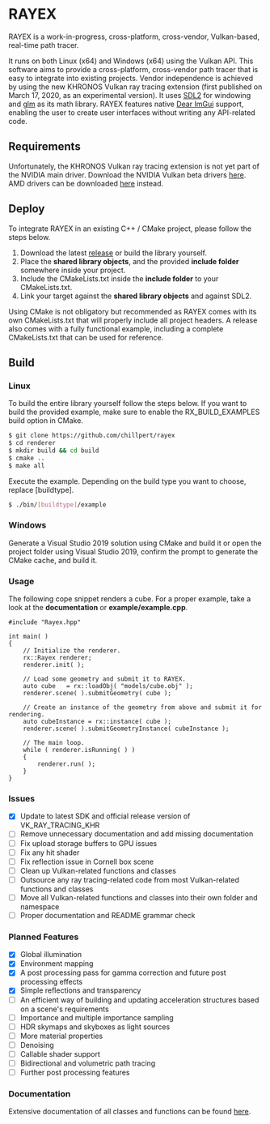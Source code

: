# RAYEX
RAYEX is a work-in-progress, cross-platform, cross-vendor, Vulkan-based, real-time path tracer. 

It runs on both Linux (x64) and Windows (x64) using the Vulkan API. This software aims to provide a cross-platform, cross-vendor path tracer that is easy to integrate into existing projects. Vendor independence is achieved by using the new KHRONOS Vulkan ray tracing extension (first published on March 17, 2020, as an experimental version). It uses [SDL2](https://www.libsdl.org/index.php) for windowing and [glm](https://glm.g-truc.net/0.9.9/index.html) as its math library. RAYEX features native [Dear ImGui](https://github.com/ocornut/imgui) support, enabling the user to create user interfaces without writing any API-related code.

## Requirements
Unfortunately, the KHRONOS Vulkan ray tracing extension is not yet part of the NVIDIA main driver. Download the NVIDIA Vulkan beta drivers [here](https://developer.nvidia.com/vulkan-driver). 
AMD drivers can be downloaded [here](https://www.amd.com/en/support/kb/release-notes/rn-rad-win-20-11-2-vrt-beta) instead.

## Deploy
To integrate RAYEX in an existing C++ / CMake project, please follow the steps below.

1. Download the latest [release](https://github.com/chillpert/rayex) or build the library yourself.
2. Place the **shared library objects**, and the provided **include folder** somewhere inside your project.
3. Include the CMakeLists.txt inside the **include folder** to your CMakeLists.txt.
4. Link your target against the **shared library objects** and against SDL2.

Using CMake is not obligatory but recommended as RAYEX comes with its own CMakeLists.txt that will properly include all project headers. A release also comes with a fully functional example, including a complete CMakeLists.txt that can be used for reference.

## Build
### Linux
To build the entire library yourself follow the steps below. 
If you want to build the provided example, make sure to enable the RX_BUILD_EXAMPLES build option in CMake.
```sh
$ git clone https://github.com/chillpert/rayex
$ cd renderer 
$ mkdir build && cd build
$ cmake ..
$ make all
```
Execute the example. Depending on the build type you want to choose, replace [buildtype].
```sh
$ ./bin/[buildtype]/example
```

### Windows
Generate a Visual Studio 2019 solution using CMake and build it or open the project folder using Visual Studio 2019, confirm the prompt to generate the CMake cache, and build it.

### Usage
The following cope snippet renders a cube. For a proper example, take a look at the **documentation** or **example/example.cpp**.
```
#include "Rayex.hpp"

int main( )
{
    // Initialize the renderer.
    rx::Rayex renderer;
    renderer.init( );
    
    // Load some geometry and submit it to RAYEX.
    auto cube   = rx::loadObj( "models/cube.obj" );
    renderer.scene( ).submitGeometry( cube );

    // Create an instance of the geometry from above and submit it for rendering.
    auto cubeInstance = rx::instance( cube );
    renderer.scene( ).submitGeometryInstance( cubeInstance );

    // The main loop.
    while ( renderer.isRunning( ) )
    {
        renderer.run( );
    }
}
```

### Issues

- [x] Update to latest SDK and official release version of VK_RAY_TRACING_KHR
- [ ] Remove unnecessary documentation and add missing documentation
- [ ] Fix upload storage buffers to GPU issues
- [ ] Fix any hit shader
- [ ] Fix reflection issue in Cornell box scene
- [ ] Clean up Vulkan-related functions and classes
- [ ] Outsource any ray tracing-related code from most Vulkan-related functions and classes
- [ ] Move all Vulkan-related functions and classes into their own folder and namespace
- [ ] Proper documentation and README grammar check

### Planned Features

- [x] Global illumination
- [x] Environment mapping
- [x] A post processing pass for gamma correction and future post processing effects
- [x] Simple reflections and transparency
- [ ] An efficient way of building and updating acceleration structures based on a scene's requirements
- [ ] Importance and multiple importance sampling
- [ ] HDR skymaps and skyboxes as light sources
- [ ] More material properties
- [ ] Denoising
- [ ] Callable shader support
- [ ] Bidirectional and volumetric path tracing
- [ ] Further post processing features

### Documentation
Extensive documentation of all classes and functions can be found [here](https://chillpert.github.io/rayex/html/index.html).

